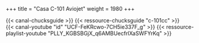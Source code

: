 +++
title = "Casa C-101 Aviojet"
weight = 1980
+++

<div class="contenu"> <!-- Chuck's guide //-->
{{< canal-chucksguide >}}
{{< ressource-chucksguide "c-101cc" >}}
</div>

<div class="contenu"> <!-- Deephack //-->
{{< canal-youtube "id" "UCF-FeKRcwo-7CH5ie337F_g" >}}
{{< ressource-playlist-youtube "PLLY_KGBSBGjX_q6AMBUecfrlXaSWFYrKq" >}}
</div>

